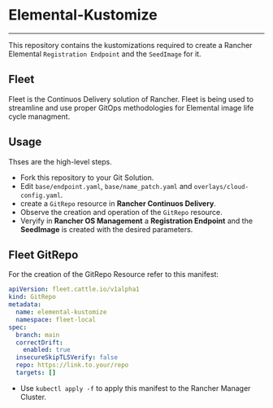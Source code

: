 # Elemental-Kustomize

***
This repository contains the kustomizations required to create a Rancher Elemental ```Registration Endpoint``` and the ```SeedImage``` for it.

## Fleet

Fleet is the Continuos Delivery solution of Rancher.
Fleet is being used to streamline and use proper GitOps methodologies for Elemental image life cycle managment.

## Usage

Thses are the high-level steps.

- Fork this repository to your Git Solution.
- Edit ```base/endpoint.yaml```, ```base/name_patch.yaml``` and ```overlays/cloud-config.yaml```.
- create a ```GitRepo``` resource in **Rancher Continuos Delivery**.
- Observe the creation and operation of the ```GitRepo``` resource.
- Veryify in **Rancher OS Management** a **Registration Endpoint** and the **SeedImage** is created with the desired parameters.

## Fleet GitRepo

For the creation of the GitRepo Resource refer to this manifest:

```yaml
apiVersion: fleet.cattle.io/v1alpha1
kind: GitRepo
metadata:
  name: elemental-kustomize
  namespace: fleet-local
spec:
  branch: main
  correctDrift:
    enabled: true
  insecureSkipTLSVerify: false
  repo: https://link.to.your/repo
  targets: []
```

- Use ```kubectl apply -f``` to apply this manifest to the Rancher Manager Cluster.
